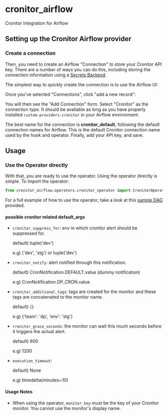 # cronitor_airflow
Cronitor integration for Airflow



## Setting up the Cronitor Airflow provider

### Create a connection
Then, you need to create an Airflow "Connection" to store your Cronitor API key. There are a number of ways you can do this, including storing the connection information using a [Secrets Backend](https://airflow.apache.org/docs/apache-airflow/stable/security/secrets/secrets-backend/index.html#configuration).

The simplest way to quickly create the connection is to use the Airflow UI:
 
Once you've selected "Connections", click "add a new record":

You will then see the "Add Connection" form. Select "Cronitor" as the connection type. It should be available as long as you have properly installed `custom-providers-cronitor` in your Airflow environment.

The best name for the connection is **cronitor_default**, following the default connection names for Airflow. This is the default Cronitor connection name used by the hook and operator.
Finally, add your API key, and save.

## Usage
### Use the Operator directly

With that, you are ready to use the operator. Using the operator directly is simple. To import the operator:

```python
from cronitor_airflow.operators.cronitor_operator import CronitorOperator
```

For a full example of how to use the operator, take a look at this [sample DAG](examples/example_operator_dag.py) provided.

#### possible cronitor related default_args

* `cronitor_suppress_for`: env in which cronitor alert should be suppressed for.
  
    default) tuple('dev')
        
    e.g) ('dev', 'stg') or tuple('dev')

* `cronitor_notify`: alert notified through this notification.

    default) CronNotification.DEFAULT.value (dummy notification)
    
    e.g) CronNotification.DP_CRON.value

* `cronitor_additional_tags`: tags are created for the monitor and these tags are concatenated to the monitor name.

    default) {}
    
    e.g) {'team': 'dp', 'env': 'stg'} 

* `cronitor_grace_seconds`: the monitor can wait this much seconds before it triggers the actual alert.

    default) 600
    
    e.g) 1200

* `execution_timeout`:

    default) None
    
    e.g) timedelta(minutes=10)

#### Usage Notes
* When using the operator, `monitor_key` must be the key of your Cronitor monitor. You cannot use the monitor's display name.
